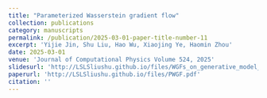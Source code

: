 ```yaml
---
title: "Parameterized Wasserstein gradient flow"
collection: publications
category: manuscripts
permalink: /publication/2025-03-01-paper-title-number-11
excerpt: 'Yijie Jin, Shu Liu, Hao Wu, Xiaojing Ye, Haomin Zhou'
date: 2025-03-01
venue: 'Journal of Computational Physics Volume 524, 2025'
slidesurl: 'http://LSLSliushu.github.io/files/WGFs_on_generative_model_slides.pdf'
paperurl: 'http://LSLSliushu.github.io/files/PWGF.pdf'
citation: ''
---
```

